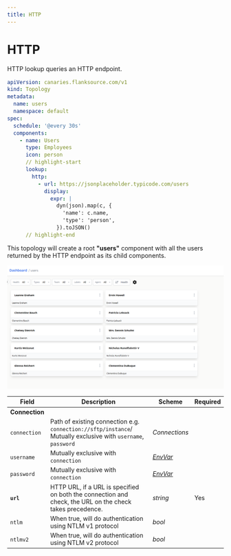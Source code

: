 ```yaml
---
title: HTTP
---
```


# <Icon name="http" /> HTTP

HTTP lookup queries an HTTP endpoint.

```yaml title="users-topology.yaml"
apiVersion: canaries.flanksource.com/v1
kind: Topology
metadata:
  name: users
  namespace: default
spec:
  schedule: '@every 30s'
  components:
    - name: Users
      type: Employees
      icon: person
      // highlight-start
      lookup:
        http:
          - url: https://jsonplaceholder.typicode.com/users
            display:
              expr: |
                dyn(json).map(c, {
                  'name': c.name,
                  'type': 'person',
                }).toJSON()
      // highlight-end
```

This topology will create a root **"users"** component with all the users returned by the HTTP endpoint as its child components.

![](../images/component-lookup-http.png)

| Field          | Description                                                                                                   | Scheme                                                 | Required |
| -------------- | ------------------------------------------------------------------------------------------------------------- | ------------------------------------------------------ | -------- |
| **Connection** |                                                                                                               |                                                        |          |
| `connection`   | Path of existing connection e.g. `connection://sftp/instance`/ Mutually exclusive with `username`, `password` | <CommonLink to="connection">_Connections_</CommonLink> |          |
| `username`     | Mutually exclusive with `connection`                                                                          | [_EnvVar_](../../concepts/authentication/#envvar)      |          |
| `password`     | Mutually exclusive with `connection`                                                                          | [_EnvVar_](../../concepts/authentication/#envvar)      |          |
| **`url`**      | HTTP URL, if a URL is specified on both the connection and check, the URL on the check takes precedence.      | _string_                                               | Yes      |
| `ntlm`         | When true, will do authentication using NTLM v1 protocol                                                      | _bool_                                                 |          |
| `ntlmv2`       | When true, will do authentication using NTLM v2 protocol                                                      | _bool_                                                 |          |
